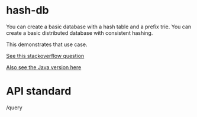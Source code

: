 # hash-db

You can create a basic database with a hash table and a prefix trie. You can create a basic distributed database with consistent hashing.

This demonstrates that use case.

[See this stackoverflow question](https://stackoverflow.com/questions/63420723/is-dynamodb-a-trie-in-front-of-a-distributed-hash-table)

[Also see the Java version here](https://github.com/samsquire/hash-db-java)

# API standard

/query
